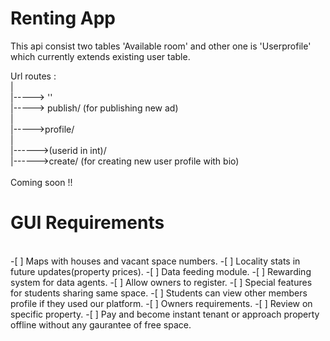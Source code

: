 # Renting App

This api consist two tables 'Available room' and other one is 'Userprofile' which currently extends existing user table.<br />

Url routes :<br />
|<br />
|-----> ''<br />
|-----> publish/     (for publishing new ad)<br />
|<br />
|----->profile/<br />
            |<br />
            |------>(userid in int)/<br />
            |------>create/      (for creating new user profile with bio)<br />
<br />
Coming soon !!<br />


# GUI Requirements
<br />
-[  ] Maps with houses and vacant space numbers.
-[  ] Locality stats in future updates(property prices).
-[  ] Data feeding module.
-[  ] Rewarding system for data agents.
-[  ] Allow owners to register.
-[  ] Special features for students sharing same space.
-[  ] Students can view other members profile if they used our platform.
-[  ] Owners requirements.
-[  ] Review on specific property.
-[  ] Pay and become instant tenant or approach property offline without any gaurantee of free space.





